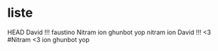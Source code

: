 # liste

HEAD
David !!!
faustino
Nitram
ion
ghunbot
yop
nitram
ion
David !!! <3
#Nitram <3
ion
ghunbot
yop

